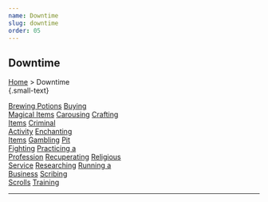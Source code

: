 ```yaml
---
name: Downtime
slug: downtime
order: 05
---
```

## Downtime
[Home](dm-operations-center) > Downtime<br/> {.small-text}

<div class="menu-container">
    <a href="brewing-potions">Brewing Potions</a>
    <a href="buying-magical-items">Buying<br/> Magical Items</a>
    <a href="carousing">Carousing</a>
    <a href="crafting-items">Crafting<br/> Items</a>
    <a href="criminal-activity">Criminal<br/> Activity</a>
    <a href="enchanting-items">Enchanting<br/> Items</a>
    <a href="gambling">Gambling</a>
    <a href="pit-fighting">Pit<br/> Fighting</a>
    <a href="practicing-a-profession">Practicing a<br/> Profession</a>
    <a href="recuperating">Recuperating</a>
    <a href="religious-service">Religious<br/> Service</a>
    <a href="researching">Researching</a>
    <a href="running-a-business">Running a<br/> Business</a>
    <a href="scribing-scrolls">Scribing<br/> Scrolls</a>
    <a href="training">Training</a>
</div>
<hr/>